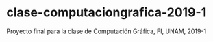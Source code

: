 # clase-computaciongrafica-2019-1
Proyecto final para la clase de Computación Gráfica, FI, UNAM, 2019-1

